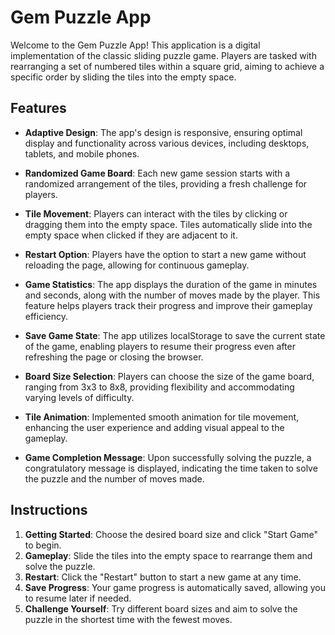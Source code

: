 
# Gem Puzzle App

Welcome to the Gem Puzzle App! This application is a digital implementation of the classic sliding puzzle game. Players are tasked with rearranging a set of numbered tiles within a square grid, aiming to achieve a specific order by sliding the tiles into the empty space.

## Features

-   **Adaptive Design**: The app's design is responsive, ensuring optimal display and functionality across various devices, including desktops, tablets, and mobile phones.
    
-   **Randomized Game Board**: Each new game session starts with a randomized arrangement of the tiles, providing a fresh challenge for players.
    
-   **Tile Movement**: Players can interact with the tiles by clicking or dragging them into the empty space. Tiles automatically slide into the empty space when clicked if they are adjacent to it.
    
-   **Restart Option**: Players have the option to start a new game without reloading the page, allowing for continuous gameplay.
    
-   **Game Statistics**: The app displays the duration of the game in minutes and seconds, along with the number of moves made by the player. This feature helps players track their progress and improve their gameplay efficiency.
    
-   **Save Game State**: The app utilizes localStorage to save the current state of the game, enabling players to resume their progress even after refreshing the page or closing the browser.
    
-   **Board Size Selection**: Players can choose the size of the game board, ranging from 3x3 to 8x8, providing flexibility and accommodating varying levels of difficulty.
    
-   **Tile Animation**: Implemented smooth animation for tile movement, enhancing the user experience and adding visual appeal to the gameplay.
    
-   **Game Completion Message**: Upon successfully solving the puzzle, a congratulatory message is displayed, indicating the time taken to solve the puzzle and the number of moves made.
    

## Instructions

1.  **Getting Started**: Choose the desired board size and click "Start Game" to begin.
2.  **Gameplay**: Slide the tiles into the empty space to rearrange them and solve the puzzle.
3.  **Restart**: Click the "Restart" button to start a new game at any time.
4.  **Save Progress**: Your game progress is automatically saved, allowing you to resume later if needed.
5.  **Challenge Yourself**: Try different board sizes and aim to solve the puzzle in the shortest time with the fewest moves.